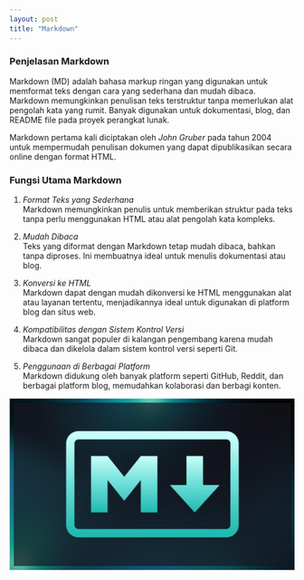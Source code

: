```yaml
---
layout: post
title: "Markdown"
---
```

<!-- ### Penjelasan Markdown -->

### Penjelasan Markdown

Markdown (MD) adalah bahasa markup ringan yang digunakan untuk memformat teks dengan cara yang sederhana dan mudah dibaca. Markdown memungkinkan penulisan teks terstruktur tanpa memerlukan alat pengolah kata yang rumit. Banyak digunakan untuk dokumentasi, blog, dan README file pada proyek perangkat lunak.

Markdown pertama kali diciptakan oleh *John Gruber* pada tahun 2004 untuk mempermudah penulisan dokumen yang dapat dipublikasikan secara online dengan format HTML.


### Fungsi Utama Markdown

1. *Format Teks yang Sederhana*  
   Markdown memungkinkan penulis untuk memberikan struktur pada teks tanpa perlu menggunakan HTML atau alat pengolah kata kompleks.

2. *Mudah Dibaca*  
   Teks yang diformat dengan Markdown tetap mudah dibaca, bahkan tanpa diproses. Ini membuatnya ideal untuk menulis dokumentasi atau blog.

3. *Konversi ke HTML*  
   Markdown dapat dengan mudah dikonversi ke HTML menggunakan alat atau layanan tertentu, menjadikannya ideal untuk digunakan di platform blog dan situs web.

4. *Kompatibilitas dengan Sistem Kontrol Versi*  
   Markdown sangat populer di kalangan pengembang karena mudah dibaca dan dikelola dalam sistem kontrol versi seperti Git.

5. *Penggunaan di Berbagai Platform*  
   Markdown didukung oleh banyak platform seperti GitHub, Reddit, dan berbagai platform blog, memudahkan kolaborasi dan berbagi konten.

![Markdown](/assets/images/markdown.jpg)